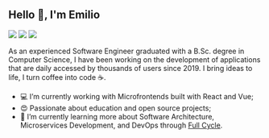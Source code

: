 ## Hello 👋, I'm Emilio

<a target="_blank" href="https://www.linkedin.com/in/emiliosheinz"><img src="https://img.shields.io/badge/linkedin-0077B5.svg?style=for-the-badge&logo=linkedin&logoColor=white"></a>
<a target="_blank" href="https://twitter.com/emiliosheinz"><img src="https://img.shields.io/badge/Twitter-1DA1F2?style=for-the-badge&logo=twitter&logoColor=white"></a>
<a target="_blank" href="https://www.instagram.com/emiliosheinz"><img src="https://img.shields.io/badge/instagram-E4405F.svg?style=for-the-badge&logo=instagram&logoColor=white"></a>

As an experienced Software Engineer graduated with a B.Sc. degree in Computer Science, I have been working on the development of applications that are daily accessed by thousands of users since 2019. I bring ideas to life, I turn coffee into code ☕️.

 - :computer: I’m currently working with Microfrontends built with React and Vue;
 - :heart_eyes: Passionate about education and open source projects;
 - :seedling: I’m currently learning more about Software Architecture, Microservices Development, and DevOps through [Full Cycle](https://fullcycle.com.br/).
